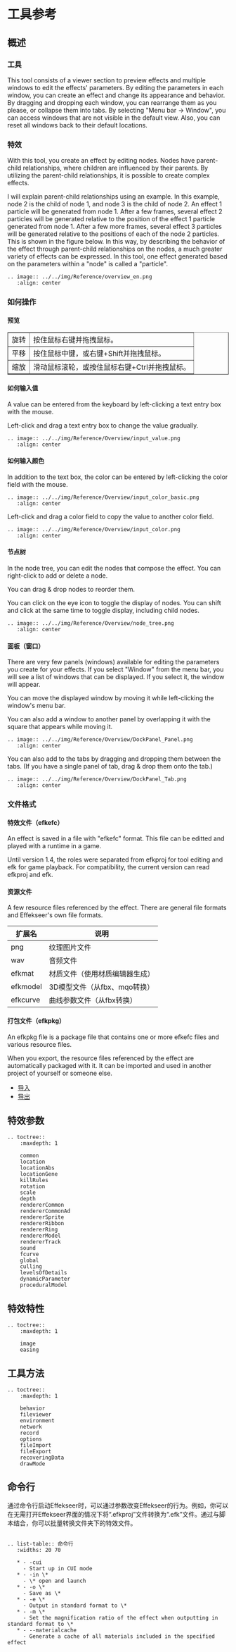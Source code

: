 ﻿# 工具参考

## 概述

### 工具

This tool consists of a viewer section to preview effects and multiple windows to edit the effects' parameters. By editing the parameters in each window, you can create an effect and change its appearance and behavior. By dragging and dropping each window, you can rearrange them as you please, or collapse them into tabs. By selecting "Menu bar -> Window", you can access windows that are not visible in the default view. Also, you can reset all windows back to their default locations.

### 特效

With this tool, you create an effect by editing nodes. Nodes have parent-child relationships, where children are influenced by their parents. By utilizing the parent-child relationships, it is possible to create complex effects.

I will explain parent-child relationships using an example. In this example, node 2 is the child of node 1, and node 3 is the child of node 2\. An effect 1 particle will be generated from node 1\. After a few frames, several effect 2 particles will be generated relative to the position of the effect 1 particle generated from node 1\. After a few more frames, several effect 3 particles will be generated relative to the positions of each of the node 2 particles. This is shown in the figure below. In this way, by describing the behavior of the effect through parent-child relationships on the nodes, a much greater variety of effects can be expressed. In this tool, one effect generated based on the parameters within a "node" is called a "particle".

```eval_rst
.. image:: ../../img/Reference/overview_en.png
   :align: center
```

### 如何操作

#### 预览

<div align="center">
<table border="1">
<tr>
<td>旋转</td>
<td>按住鼠标右键并拖拽鼠标。</td>
</tr>
<tr>
<td>平移</td>
<td>按住鼠标中键，或右键+Shift并拖拽鼠标。</td>
</tr>
<tr>
<td>缩放</td>
<td>滑动鼠标滚轮，或按住鼠标右键+Ctrl并拖拽鼠标。</td>
</tr>
</table>
</div>

#### 如何输入值

A value can be entered from the keyboard by left-clicking a text entry box with the mouse.

Left-click and drag a text entry box to change the value gradually.

```eval_rst
.. image:: ../../img/Reference/Overview/input_value.png
   :align: center
```

#### 如何输入颜色

In addition to the text box, the color can be entered by left-clicking the color field with the mouse.

```eval_rst
.. image:: ../../img/Reference/Overview/input_color_basic.png
   :align: center
```

Left-click and drag a color field to copy the value to another color field.

```eval_rst
.. image:: ../../img/Reference/Overview/input_color.png
   :align: center
```

#### 节点树

In the node tree, you can edit the nodes that compose the effect.
You can right-click to add or delete a node.

You can drag & drop nodes to reorder them.

You can click on the eye icon to toggle the display of nodes.
You can shift and click at the same time to toggle display, including child nodes.

```eval_rst
.. image:: ../../img/Reference/Overview/node_tree.png
   :align: center
```

#### 面板（窗口）

There are very few panels (windows) available for editing the parameters you create for your effects.
If you select "Window" from the menu bar, you will see a list of windows that can be displayed.
If you select it, the window will appear.

You can move the displayed window by moving it while left-clicking the window's menu bar.

You can also add a window to another panel by overlapping it with the square that appears while moving it.

```eval_rst
.. image:: ../../img/Reference/Overview/DockPanel_Panel.png
   :align: center
```

You can also add to the tabs by dragging and dropping them between the tabs.
(If you have a single panel of tab, drag & drop them onto the tab.)

```eval_rst
.. image:: ../../img/Reference/Overview/DockPanel_Tab.png
   :align: center
```

### 文件格式

#### 特效文件（efkefc）
An effect is saved in a file with "efkefc" format.
This file can be editted and played with a runtime in a game.

Until version 1.4, the roles were separated from efkproj for tool editing and efk for game playback.
For compatibility, the current version can read efkproj and efk.

#### 资源文件

A few resource files referenced by the effect. There are general file formats and Effekseer's own file formats.

| 扩展名 | 说明   |
|----------|--------|
| png      | 纹理图片文件 |
| wav      | 音频文件 |
| efkmat   | 材质文件（使用材质编辑器生成） |
| efkmodel | 3D模型文件（从fbx、mqo转换） |
| efkcurve | 曲线参数文件（从fbx转换） |

#### 打包文件（efkpkg）

An efkpkg file is a package file that contains one or more efkefc files and various resource files.

When you export, the resource files referenced by the effect are automatically packaged with it.
It can be imported and used in another project of yourself or someone else.

- <a href="fileImport.html">导入</a>
- <a href="fileExport.html">导出</a>


## 特效参数

```eval_rst
.. toctree::
    :maxdepth: 1

    common
    location
    locationAbs
    locationGene
    killRules
    rotation
    scale
    depth
    rendererCommon
    rendererCommonAd
    rendererSprite
    rendererRibbon
    rendererRing
    rendererModel
    rendererTrack
    sound
    fcurve
    global
    culling
    levelsOfDetails
    dynamicParameter
    proceduralModel
```

## 特效特性

```eval_rst
.. toctree::
    :maxdepth: 1

    image
    easing
```

## 工具方法

```eval_rst
.. toctree::
    :maxdepth: 1

    behavior
    fileviewer
    environment
    network
    record
    options
    fileImport
    fileExport
    recoveringData
    drawMode
```

## 命令行

通过命令行启动Effekseer时，可以通过参数改变Effekseer的行为。例如，你可以在无需打开Effekseer界面的情况下将“.efkproj”文件转换为“.efk”文件。通过与脚本结合，你可以批量转换文件夹下的特效文件。

```eval_rst

.. list-table:: 命令行
   :widths: 20 70

   * - -cui
     - Start up in CUI mode
   * - -in \*
     - \* open and launch
   * - -o \*
     - Save as \*
   * - -e \*
     - Output in standard format to \*
   * - -m \*
     - Set the magnification ratio of the effect when outputting in standard format to \*
   * - --materialcache
     - Generate a cache of all materials included in the specified effect
```
